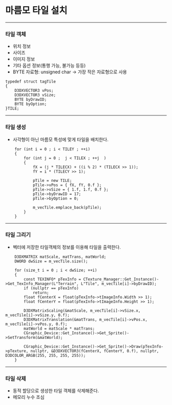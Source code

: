 # 마름모 타일 설치
***
### 타일 객체
- 위치 정보
- 사이즈
- 이미지 정보
- 기타 옵션 정보(통행 가능, 불가능 등등)
- BYTE 자료형: unsigned char -> 가장 작은 자료형으로 사용
```
typedef struct tagTile
{
	D3DXVECTOR3 vPos; 
	D3DXVECTOR3 vSize; 
	BYTE byDrawID; 
	BYTE byOption; 
}TILE;
```
***
### 타일 생성
- 사각형이 아닌 마름모 특성에 맞게 타일을 배치한다.
```
	for (int i = 0 ; i < TILEY ; ++i)
	{
		for (int j = 0 ;  j < TILEX ; ++j  )
		{
			fX = (j * TILECX) + ((i % 2) * (TILECX >> 1)); 
			fY = i * (TILECY >> 1);
			
			pTile = new TILE; 
			pTile->vPos = { fX, fY, 0.f }; 
			pTile->vSize = { 1.f, 1.f, 0.f }; 
			pTile->byDrawID = 17;
			pTile->byOption = 0; 
			
			m_vecTile.emplace_back(pTile); 
		}
	}
```
***
### 타일 그리기
- 벡터에 저장한 타일객체의 정보를 이용해 타일을 출력한다.
```
	D3DXMATRIX matScale, matTrans, matWorld; 
	DWORD dwSize = m_vecTile.size();
	
	for (size_t i = 0 ; i < dwSize; ++i)
	{
		const TEXINFO* pTexInfo = CTexture_Manager::Get_Instance()->Get_TexInfo_Manager(L"Terrain", L"Tile", m_vecTile[i]->byDrawID);
		if (nullptr == pTexInfo)
			return; 
		float fCenterX = float(pTexInfo->tImageInfo.Width >> 1); 
		float fCenterY = float(pTexInfo->tImageInfo.Height >> 1); 

		D3DXMatrixScaling(&matScale, m_vecTile[i]->vSize.x, m_vecTile[i]->vSize.y, 0.f); 
		D3DXMatrixTranslation(&matTrans, m_vecTile[i]->vPos.x, m_vecTile[i]->vPos.y, 0.f); 
		matWorld = matScale * matTrans; 
		CGraphic_Device::Get_Instance()->Get_Sprite()->SetTransform(&matWorld); 
		
		CGraphic_Device::Get_Instance()->Get_Sprite()->Draw(pTexInfo->pTexture, nullptr, &D3DXVECTOR3(fCenterX, fCenterY, 0.f), nullptr, D3DCOLOR_ARGB(255, 255, 255, 255)); 
	}
```
***
### 타일 삭제
- 동적 할당으로 생성한 타일 객체를 삭제해준다.
- 메모리 누수 조심
```
	
```

